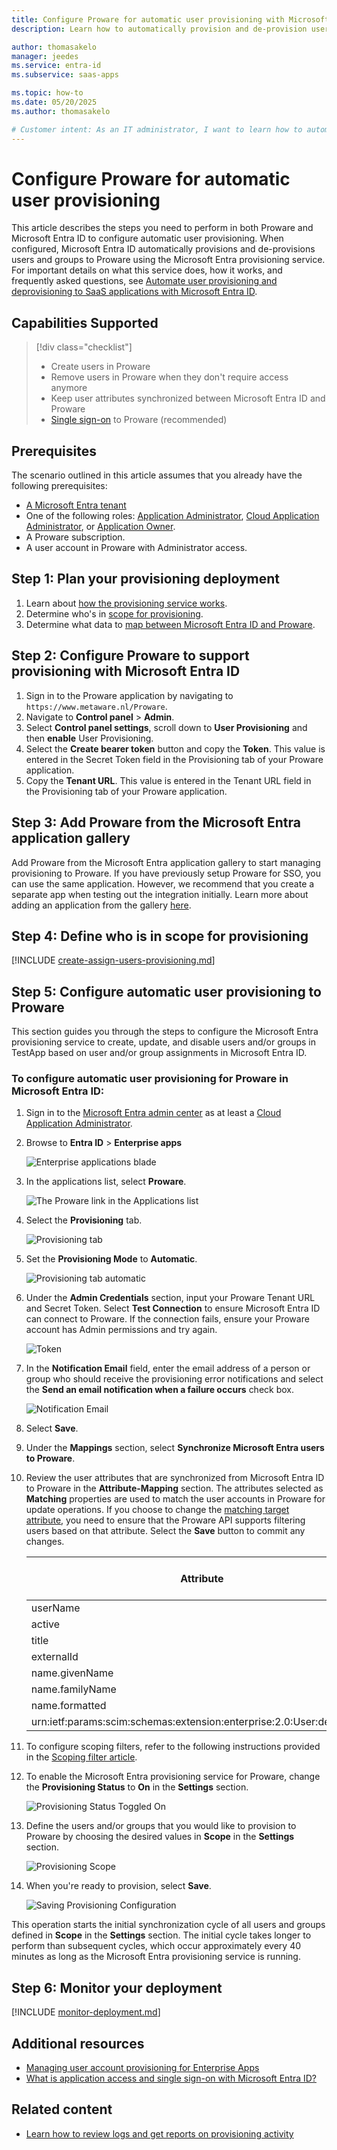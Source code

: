 ```yaml
---
title: Configure Proware for automatic user provisioning with Microsoft Entra ID
description: Learn how to automatically provision and de-provision user accounts from Microsoft Entra ID to Proware.

author: thomasakelo
manager: jeedes
ms.service: entra-id
ms.subservice: saas-apps

ms.topic: how-to
ms.date: 05/20/2025
ms.author: thomasakelo

# Customer intent: As an IT administrator, I want to learn how to automatically provision and deprovision user accounts from Microsoft Entra ID to Proware so that I can streamline the user management process and ensure that users have the appropriate access to Proware.
---
```


# Configure Proware for automatic user provisioning

This article describes the steps you need to perform in both Proware and Microsoft Entra ID to configure automatic user provisioning. When configured, Microsoft Entra ID automatically provisions and de-provisions users and groups to Proware using the Microsoft Entra provisioning service. For important details on what this service does, how it works, and frequently asked questions, see [Automate user provisioning and deprovisioning to SaaS applications with Microsoft Entra ID](~/identity/app-provisioning/user-provisioning.md). 


## Capabilities Supported
> [!div class="checklist"]
> * Create users in Proware
> * Remove users in Proware when they don't require access anymore
> * Keep user attributes synchronized between Microsoft Entra ID and Proware
> * [Single sign-on](./proware-tutorial.md) to Proware (recommended)

## Prerequisites

The scenario outlined in this article assumes that you already have the following prerequisites:

* [A Microsoft Entra tenant](~/identity-platform/quickstart-create-new-tenant.md) 
* One of the following roles: [Application Administrator](/entra/identity/role-based-access-control/permissions-reference#application-administrator), [Cloud Application Administrator](/entra/identity/role-based-access-control/permissions-reference#cloud-application-administrator), or [Application Owner](/entra/fundamentals/users-default-permissions#owned-enterprise-applications).
* A Proware subscription.
* A user account in Proware with Administrator access.


## Step 1: Plan your provisioning deployment
1. Learn about [how the provisioning service works](~/identity/app-provisioning/user-provisioning.md).
2. Determine who's in [scope for provisioning](~/identity/app-provisioning/define-conditional-rules-for-provisioning-user-accounts.md).
3. Determine what data to [map between Microsoft Entra ID and Proware](~/identity/app-provisioning/customize-application-attributes.md). 

<a name='step-2-configure-proware-to-support-provisioning-with-azure-ad'></a>

## Step 2: Configure Proware to support provisioning with Microsoft Entra ID
1. Sign in to the Proware application by navigating to `https://www.metaware.nl/Proware`. 
2. Navigate to **Control panel** > **Admin**.
3. Select **Control panel settings**, scroll down to **User Provisioning** and then **enable** User Provisioning. 
4. Select the **Create bearer token** button and copy the **Token**. This value is entered in the Secret Token field in the Provisioning tab of your Proware application.
5. Copy the **Tenant URL**. This value is entered in the Tenant URL field in the Provisioning tab of your Proware application.

<a name='step-3-add-proware-from-the-azure-ad-application-gallery'></a>

## Step 3: Add Proware from the Microsoft Entra application gallery

Add Proware from the Microsoft Entra application gallery to start managing provisioning to Proware. If you have previously setup Proware for SSO, you can use the same application. However, we recommend that you create a separate app when testing out the integration initially. Learn more about adding an application from the gallery [here](~/identity/enterprise-apps/add-application-portal.md). 

## Step 4: Define who is in scope for provisioning 

[!INCLUDE [create-assign-users-provisioning.md](~/identity/saas-apps/includes/create-assign-users-provisioning.md)]

## Step 5: Configure automatic user provisioning to Proware 

This section guides you through the steps to configure the Microsoft Entra provisioning service to create, update, and disable users and/or groups in TestApp based on user and/or group assignments in Microsoft Entra ID.

<a name='to-configure-automatic-user-provisioning-for-proware-in-azure-ad'></a>

### To configure automatic user provisioning for Proware in Microsoft Entra ID:

1. Sign in to the [Microsoft Entra admin center](https://entra.microsoft.com) as at least a [Cloud Application Administrator](~/identity/role-based-access-control/permissions-reference.md#cloud-application-administrator).
1. Browse to **Entra ID** > **Enterprise apps**

	![Enterprise applications blade](common/enterprise-applications.png)

1. In the applications list, select **Proware**.

	![The Proware link in the Applications list](common/all-applications.png)

3. Select the **Provisioning** tab.

	![Provisioning tab](common/provisioning.png)

4. Set the **Provisioning Mode** to **Automatic**.

	![Provisioning tab automatic](common/provisioning-automatic.png)

5. Under the **Admin Credentials** section, input your Proware Tenant URL and Secret Token. Select **Test Connection** to ensure Microsoft Entra ID can connect to Proware. If the connection fails, ensure your Proware account has Admin permissions and try again.

 	![Token](common/provisioning-testconnection-tenanturltoken.png)

6. In the **Notification Email** field, enter the email address of a person or group who should receive the provisioning error notifications and select the **Send an email notification when a failure occurs** check box.

	![Notification Email](common/provisioning-notification-email.png)

7. Select **Save**.

8. Under the **Mappings** section, select **Synchronize Microsoft Entra users to Proware**.

9. Review the user attributes that are synchronized from Microsoft Entra ID to Proware in the **Attribute-Mapping** section. The attributes selected as **Matching** properties are used to match the user accounts in Proware for update operations. If you choose to change the [matching target attribute](~/identity/app-provisioning/customize-application-attributes.md), you need to ensure that the Proware API supports filtering users based on that attribute. Select the **Save** button to commit any changes.

   |Attribute|Type|Supported for Filtering|
   |---|---|--|
   |userName|String|&check;|
   |active|Boolean|
   |title|String|
   |externalId|String|
   |name.givenName|String|
   |name.familyName|String|
   |name.formatted|String|
   |urn:ietf:params:scim:schemas:extension:enterprise:2.0:User:department|String|

10. To configure scoping filters, refer to the following instructions provided in the [Scoping filter  article](~/identity/app-provisioning/define-conditional-rules-for-provisioning-user-accounts.md).

11. To enable the Microsoft Entra provisioning service for Proware, change the **Provisioning Status** to **On** in the **Settings** section.

	![Provisioning Status Toggled On](common/provisioning-toggle-on.png)

12. Define the users and/or groups that you would like to provision to Proware by choosing the desired values in **Scope** in the **Settings** section.

	![Provisioning Scope](common/provisioning-scope.png)

13. When you're ready to provision, select **Save**.

	![Saving Provisioning Configuration](common/provisioning-configuration-save.png)

This operation starts the initial synchronization cycle of all users and groups defined in **Scope** in the **Settings** section. The initial cycle takes longer to perform than subsequent cycles, which occur approximately every 40 minutes as long as the Microsoft Entra provisioning service is running. 

## Step 6: Monitor your deployment

[!INCLUDE [monitor-deployment.md](~/identity/saas-apps/includes/monitor-deployment.md)]

## Additional resources

* [Managing user account provisioning for Enterprise Apps](~/identity/app-provisioning/configure-automatic-user-provisioning-portal.md)
* [What is application access and single sign-on with Microsoft Entra ID?](~/identity/enterprise-apps/what-is-single-sign-on.md)

## Related content

* [Learn how to review logs and get reports on provisioning activity](~/identity/app-provisioning/check-status-user-account-provisioning.md)
